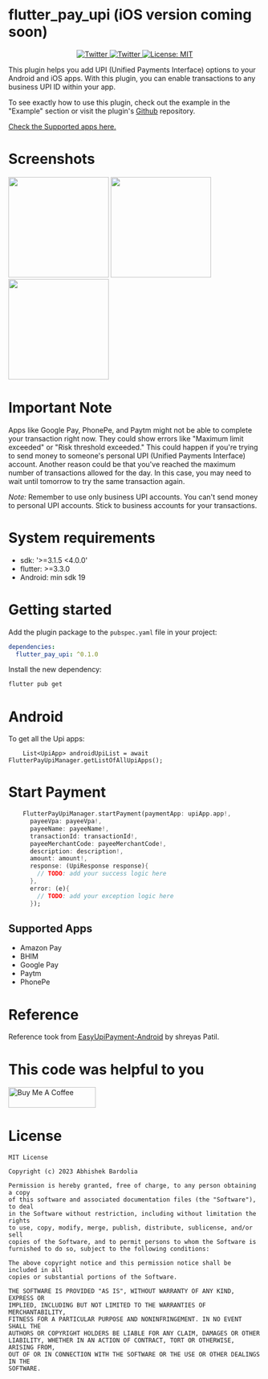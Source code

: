 
# flutter_pay_upi (iOS version coming soon)

<p align="center">
  <a href="https://twitter.com/abhibardolia94">
    <img src="https://img.shields.io/badge/twitter-@abhibardolia94-blue.svg?style=flat" alt="Twitter">
  </a>
    <a href="https://www.linkedin.com/in/abhishek-bardolia-202233104/">
    <img src="https://img.shields.io/badge/linkedin-@abhibardolia94-blue.svg?style=flat" alt="Twitter">
  </a>
  <a href="https://opensource.org/licenses/MIT"><img src="https://img.shields.io/badge/license-MIT-purple.svg" alt="License: MIT"></a>
</p>

This plugin helps you add UPI (Unified Payments Interface) options to your Android and iOS apps. With this plugin, you can enable transactions to any business UPI ID within your app.

To see exactly how to use this plugin, check out the example in the "Example" section or visit the plugin's [Github](https://github.com/abhishekbardolia/flutter_pay_upi.git) repository.

[Check the Supported apps here.](#supported-apps)

# Screenshots
<img src="https://github.com/abhishekbardolia/flutter_pay_upi/assets/21007272/1f444519-6aa1-4b85-b835-05cc1bb61ac4" width="200" />

<img src="https://github.com/abhishekbardolia/flutter_pay_upi/assets/21007272/bc0be994-9c65-46d5-9e67-16e122c6be61" width="200" />

<img src="https://github.com/abhishekbardolia/flutter_pay_upi/assets/21007272/6629a046-c8ab-448a-b2bd-e57302a9e20d" width="200" />

# Important Note

Apps like Google Pay, PhonePe, and Paytm might not be able to complete your transaction right now. They could show errors like "Maximum limit exceeded" or "Risk threshold exceeded." This could happen if you're trying to send money to someone's personal UPI (Unified Payments Interface) account. Another reason could be that you've reached the maximum number of transactions allowed for the day. In this case, you may need to wait until tomorrow to try the same transaction again.

*Note:* Remember to use only business UPI accounts. You can't send money to personal UPI accounts. Stick to business accounts for your transactions.

# System requirements
* sdk: '>=3.1.5 <4.0.0'
* flutter: >=3.3.0
* Android: min sdk 19

# Getting started

Add the plugin package to the `pubspec.yaml` file in your project:

```yaml
dependencies:
  flutter_pay_upi: ^0.1.0
```

Install the new dependency:

```sh
flutter pub get
```
# Android

To get all the Upi apps:

```getupi
    List<UpiApp> androidUpiList = await FlutterPayUpiManager.getListOfAllUpiApps();
```

# Start Payment

```dart
    FlutterPayUpiManager.startPayment(paymentApp: upiApp.app!,
      payeeVpa: payeeVpa!,
      payeeName: payeeName!,
      transactionId: transactionId!,
      payeeMerchantCode: payeeMerchantCode!,
      description: description!,
      amount: amount!,
      response: (UpiResponse response){
        // TODO: add your success logic here
      },
      error: (e){
        // TODO: add your exception logic here
      });

```

## Supported Apps
* Amazon Pay
* BHIM
* Google Pay
* Paytm
* PhonePe


# Reference

Reference took from [EasyUpiPayment-Android](https://github.com/PatilShreyas/EasyUpiPayment-Android) by shreyas Patil.

# This code was helpful to you

<a href="https://www.buymeacoffee.com/dev.abhibardolia" target="_blank"><img src="https://cdn.buymeacoffee.com/buttons/default-orange.png" alt="Buy Me A Coffee" height="41" width="174"></a>


# License

    MIT License

    Copyright (c) 2023 Abhishek Bardolia

    Permission is hereby granted, free of charge, to any person obtaining a copy
    of this software and associated documentation files (the "Software"), to deal
    in the Software without restriction, including without limitation the rights
    to use, copy, modify, merge, publish, distribute, sublicense, and/or sell
    copies of the Software, and to permit persons to whom the Software is
    furnished to do so, subject to the following conditions:
    
    The above copyright notice and this permission notice shall be included in all
    copies or substantial portions of the Software.
    
    THE SOFTWARE IS PROVIDED "AS IS", WITHOUT WARRANTY OF ANY KIND, EXPRESS OR
    IMPLIED, INCLUDING BUT NOT LIMITED TO THE WARRANTIES OF MERCHANTABILITY,
    FITNESS FOR A PARTICULAR PURPOSE AND NONINFRINGEMENT. IN NO EVENT SHALL THE
    AUTHORS OR COPYRIGHT HOLDERS BE LIABLE FOR ANY CLAIM, DAMAGES OR OTHER
    LIABILITY, WHETHER IN AN ACTION OF CONTRACT, TORT OR OTHERWISE, ARISING FROM,
    OUT OF OR IN CONNECTION WITH THE SOFTWARE OR THE USE OR OTHER DEALINGS IN THE
    SOFTWARE.